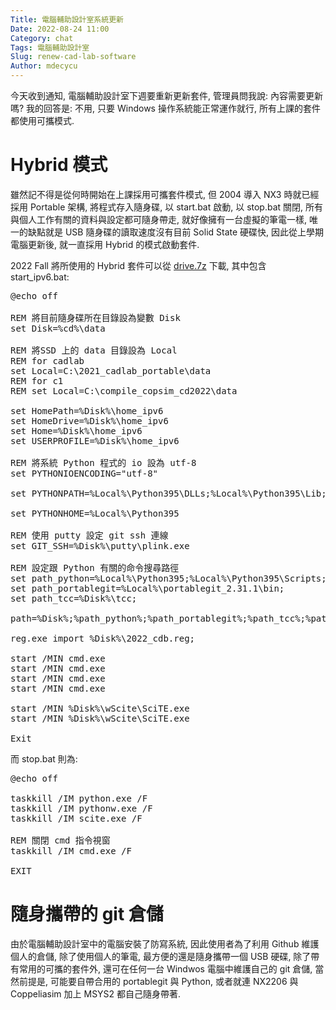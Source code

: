 ```yaml
---
Title: 電腦輔助設計室系統更新
Date: 2022-08-24 11:00
Category: chat
Tags: 電腦輔助設計室
Slug: renew-cad-lab-software
Author: mdecycu
---
```


今天收到通知, 電腦輔助設計室下週要重新更新套件, 管理員問我說: 內容需要更新嗎? 我的回答是: 不用, 只要 Windows 操作系統能正常運作就行, 所有上課的套件都使用可攜模式.

[QSetup]: https://www.pantaray.com/qsetup.html

<!-- PELICAN_END_SUMMARY -->

Hybrid 模式
====

雖然記不得是從何時開始在上課採用可攜套件模式, 但 2004 導入 NX3 時就已經採用 Portable 架構, 將程式存入隨身碟, 以 start.bat 啟動, 以 stop.bat 關閉, 所有與個人工作有關的資料與設定都可隨身帶走, 就好像擁有一台虛擬的筆電一樣, 唯一的缺點就是 USB 隨身碟的讀取速度沒有目前 Solid State 硬碟快, 因此從上學期電腦更新後, 就一直採用 Hybrid 的模式啟動套件.

2022 Fall 將所使用的 Hybrid 套件可以從 [drive.7z] 下載, 其中包含 start_ipv6.bat:

<pre class="brush: jscript">
@echo off

REM 將目前隨身碟所在目錄設為變數 Disk
set Disk=%cd%\data

REM 將SSD 上的 data 目錄設為 Local
REM for cadlab
set Local=C:\2021_cadlab_portable\data
REM for c1
REM set Local=C:\compile_copsim_cd2022\data

set HomePath=%Disk%\home_ipv6
set HomeDrive=%Disk%\home_ipv6
set Home=%Disk%\home_ipv6
set USERPROFILE=%Disk%\home_ipv6

REM 將系統 Python 程式的 io 設為 utf-8
set PYTHONIOENCODING="utf-8"

set PYTHONPATH=%Local%\Python395\DLLs;%Local%\Python395\Lib;%Local%\Python395\Lib\site-packages;

set PYTHONHOME=%Local%\Python395

REM 使用 putty 設定 git ssh 連線
set GIT_SSH=%Disk%\putty\plink.exe

REM 設定跟 Python 有關的命令搜尋路徑
set path_python=%Local%\Python395;%Local%\Python395\Scripts;
set path_portablegit=%Local%\portablegit_2.31.1\bin;
set path_tcc=%Disk%\tcc;

path=%Disk%;%path_python%;%path_portablegit%;%path_tcc%;%path%;

reg.exe import %Disk%\2022_cdb.reg;

start /MIN cmd.exe
start /MIN cmd.exe
start /MIN cmd.exe
start /MIN cmd.exe

start /MIN %Disk%\wScite\SciTE.exe
start /MIN %Disk%\wScite\SciTE.exe

Exit
</pre>

而 stop.bat 則為:

<pre class="brush: jscript">
@echo off

taskkill /IM python.exe /F
taskkill /IM pythonw.exe /F
taskkill /IM scite.exe /F

REM 關閉 cmd 指令視窗
taskkill /IM cmd.exe /F

EXIT
</pre>

[drive.7z]: ./../downloads/drive.7z

隨身攜帶的 git 倉儲
====

由於電腦輔助設計室中的電腦安裝了防寫系統, 因此使用者為了利用 Github 維護個人的倉儲, 除了使用個人的筆電, 最方便的還是隨身攜帶一個 USB 硬碟, 除了帶有常用的可攜的套件外, 還可在任何一台 Windwos 電腦中維護自己的 git 倉儲, 當然前提是, 可能要自帶合用的 portablegit 與 Python, 或者就連 NX2206 與 Coppeliasim 加上 MSYS2 都自己隨身帶著.

